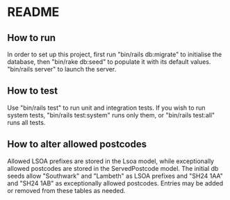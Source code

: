 # README

## How to run

In order to set up this project, first run "bin/rails db:migrate" to initialise the database, then "bin/rake db:seed" to populate it with its default values. "bin/rails server" to launch the server.

## How to test

Use "bin/rails test" to run unit and integration tests. If you wish to run system tests, "bin/rails test:system" runs only them, or "bin/rails test:all" runs all tests.

## How to alter allowed postcodes

Allowed LSOA prefixes are stored in the Lsoa model, while exceptionally allowed postcodes are stored in the ServedPostcode model. The initial db seeds allow "Southwark" and "Lambeth" as LSOA prefixes and "SH24 1AA" and "SH24 1AB" as exceptionally allowed postcodes. Entries may be added or removed from these tables as needed.
